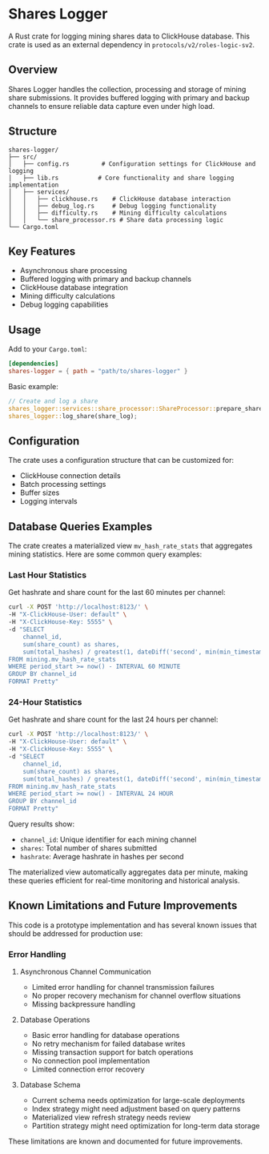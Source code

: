 # Shares Logger

A Rust crate for logging mining shares data to ClickHouse database. This crate is used as an external dependency in `protocols/v2/roles-logic-sv2`.

## Overview

Shares Logger handles the collection, processing and storage of mining share submissions. It provides buffered logging with primary and backup channels to ensure reliable data capture even under high load.

## Structure

```
shares-logger/
├── src/
│   ├── config.rs         # Configuration settings for ClickHouse and logging
│   ├── lib.rs           # Core functionality and share logging implementation
│   ├── services/
│   │   ├── clickhouse.rs    # ClickHouse database interaction
│   │   ├── debug_log.rs     # Debug logging functionality
│   │   ├── difficulty.rs    # Mining difficulty calculations
│   │   └── share_processor.rs # Share data processing logic
└── Cargo.toml
```

## Key Features

- Asynchronous share processing
- Buffered logging with primary and backup channels
- ClickHouse database integration
- Mining difficulty calculations
- Debug logging capabilities

## Usage

Add to your `Cargo.toml`:

```toml
[dependencies]
shares-logger = { path = "path/to/shares-logger" }
```

Basic example:
```rust
// Create and log a share
shares_logger::services::share_processor::ShareProcessor::prepare_share_log(/* params */);
shares_logger::log_share(share_log);
```

## Configuration

The crate uses a configuration structure that can be customized for:
- ClickHouse connection details
- Batch processing settings
- Buffer sizes
- Logging intervals

## Database Queries Examples

The crate creates a materialized view `mv_hash_rate_stats` that aggregates mining statistics. Here are some common query examples:

### Last Hour Statistics
Get hashrate and share count for the last 60 minutes per channel:

```bash
curl -X POST 'http://localhost:8123/' \
-H "X-ClickHouse-User: default" \
-H "X-ClickHouse-Key: 5555" \
-d "SELECT 
    channel_id,
    sum(share_count) as shares,
    sum(total_hashes) / greatest(1, dateDiff('second', min(min_timestamp), max(max_timestamp))) as hashrate
FROM mining.mv_hash_rate_stats 
WHERE period_start >= now() - INTERVAL 60 MINUTE
GROUP BY channel_id
FORMAT Pretty"
```

### 24-Hour Statistics
Get hashrate and share count for the last 24 hours per channel:

```bash
curl -X POST 'http://localhost:8123/' \
-H "X-ClickHouse-User: default" \
-H "X-ClickHouse-Key: 5555" \
-d "SELECT 
    channel_id,
    sum(share_count) as shares,
    sum(total_hashes) / greatest(1, dateDiff('second', min(min_timestamp), max(max_timestamp))) as hashrate
FROM mining.mv_hash_rate_stats 
WHERE period_start >= now() - INTERVAL 24 HOUR
GROUP BY channel_id
FORMAT Pretty"
```

Query results show:
- `channel_id`: Unique identifier for each mining channel
- `shares`: Total number of shares submitted
- `hashrate`: Average hashrate in hashes per second

The materialized view automatically aggregates data per minute, making these queries efficient for real-time monitoring and historical analysis.

## Known Limitations and Future Improvements

This code is a prototype implementation and has several known issues that should be addressed for production use:

### Error Handling
1. Asynchronous Channel Communication
   - Limited error handling for channel transmission failures
   - No proper recovery mechanism for channel overflow situations
   - Missing backpressure handling

2. Database Operations
   - Basic error handling for database operations
   - No retry mechanism for failed database writes
   - Missing transaction support for batch operations
   - No connection pool implementation
   - Limited connection error recovery

3. Database Schema
   - Current schema needs optimization for large-scale deployments
   - Index strategy might need adjustment based on query patterns
   - Materialized view refresh strategy needs review
   - Partition strategy might need optimization for long-term data storage

These limitations are known and documented for future improvements.